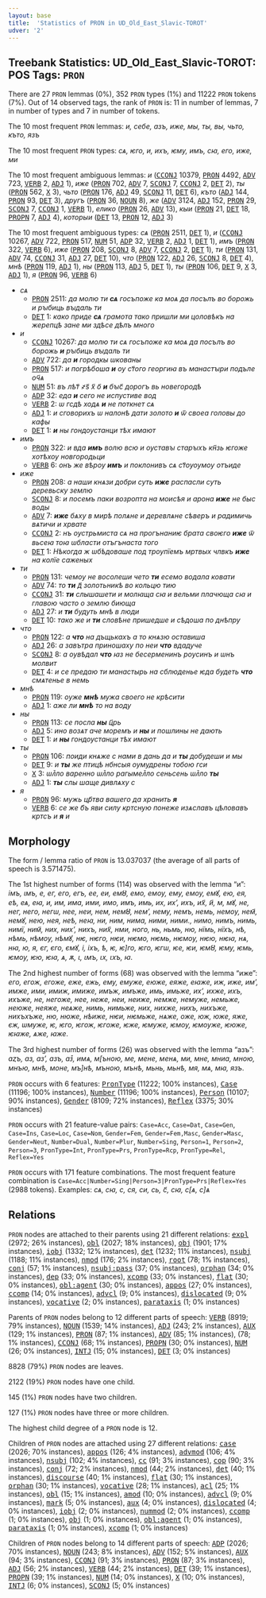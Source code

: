 ```yaml
---
layout: base
title:  'Statistics of PRON in UD_Old_East_Slavic-TOROT'
udver: '2'
---
```


## Treebank Statistics: UD_Old_East_Slavic-TOROT: POS Tags: `PRON`

There are 27 `PRON` lemmas (0%), 352 `PRON` types (1%) and 11222 `PRON` tokens (7%).
Out of 14 observed tags, the rank of `PRON` is: 11 in number of lemmas, 7 in number of types and 7 in number of tokens.

The 10 most frequent `PRON` lemmas: <em>и, себе, азъ, иже, мы, ты, вы, чьто, къто, язъ</em>

The 10 most frequent `PRON` types:  <em>сѧ, ѥго, и, ихъ, ѥму, имъ, сꙗ, его, иже, ми</em>

The 10 most frequent ambiguous lemmas: <em>и</em> (<tt><a href="orv_torot-pos-CCONJ.html">CCONJ</a></tt> 10379, <tt><a href="orv_torot-pos-PRON.html">PRON</a></tt> 4492, <tt><a href="orv_torot-pos-ADV.html">ADV</a></tt> 723, <tt><a href="orv_torot-pos-VERB.html">VERB</a></tt> 2, <tt><a href="orv_torot-pos-ADJ.html">ADJ</a></tt> 1), <em>иже</em> (<tt><a href="orv_torot-pos-PRON.html">PRON</a></tt> 702, <tt><a href="orv_torot-pos-ADV.html">ADV</a></tt> 7, <tt><a href="orv_torot-pos-SCONJ.html">SCONJ</a></tt> 7, <tt><a href="orv_torot-pos-CCONJ.html">CCONJ</a></tt> 2, <tt><a href="orv_torot-pos-DET.html">DET</a></tt> 2), <em>ты</em> (<tt><a href="orv_torot-pos-PRON.html">PRON</a></tt> 562, <tt><a href="orv_torot-pos-X.html">X</a></tt> 3), <em>чьто</em> (<tt><a href="orv_torot-pos-PRON.html">PRON</a></tt> 176, <tt><a href="orv_torot-pos-ADJ.html">ADJ</a></tt> 49, <tt><a href="orv_torot-pos-SCONJ.html">SCONJ</a></tt> 11, <tt><a href="orv_torot-pos-DET.html">DET</a></tt> 6), <em>къто</em> (<tt><a href="orv_torot-pos-ADJ.html">ADJ</a></tt> 144, <tt><a href="orv_torot-pos-PRON.html">PRON</a></tt> 93, <tt><a href="orv_torot-pos-DET.html">DET</a></tt> 3), <em>другъ</em> (<tt><a href="orv_torot-pos-PRON.html">PRON</a></tt> 36, <tt><a href="orv_torot-pos-NOUN.html">NOUN</a></tt> 8), <em>же</em> (<tt><a href="orv_torot-pos-ADV.html">ADV</a></tt> 3124, <tt><a href="orv_torot-pos-ADJ.html">ADJ</a></tt> 152, <tt><a href="orv_torot-pos-PRON.html">PRON</a></tt> 29, <tt><a href="orv_torot-pos-SCONJ.html">SCONJ</a></tt> 7, <tt><a href="orv_torot-pos-CCONJ.html">CCONJ</a></tt> 1, <tt><a href="orv_torot-pos-VERB.html">VERB</a></tt> 1), <em>елико</em> (<tt><a href="orv_torot-pos-PRON.html">PRON</a></tt> 26, <tt><a href="orv_torot-pos-ADV.html">ADV</a></tt> 13), <em>кыи</em> (<tt><a href="orv_torot-pos-PRON.html">PRON</a></tt> 21, <tt><a href="orv_torot-pos-DET.html">DET</a></tt> 18, <tt><a href="orv_torot-pos-PROPN.html">PROPN</a></tt> 7, <tt><a href="orv_torot-pos-ADJ.html">ADJ</a></tt> 4), <em>которыи</em> (<tt><a href="orv_torot-pos-DET.html">DET</a></tt> 13, <tt><a href="orv_torot-pos-PRON.html">PRON</a></tt> 12, <tt><a href="orv_torot-pos-ADJ.html">ADJ</a></tt> 3)

The 10 most frequent ambiguous types:  <em>сѧ</em> (<tt><a href="orv_torot-pos-PRON.html">PRON</a></tt> 2511, <tt><a href="orv_torot-pos-DET.html">DET</a></tt> 1), <em>и</em> (<tt><a href="orv_torot-pos-CCONJ.html">CCONJ</a></tt> 10267, <tt><a href="orv_torot-pos-ADV.html">ADV</a></tt> 722, <tt><a href="orv_torot-pos-PRON.html">PRON</a></tt> 517, <tt><a href="orv_torot-pos-NUM.html">NUM</a></tt> 51, <tt><a href="orv_torot-pos-ADP.html">ADP</a></tt> 32, <tt><a href="orv_torot-pos-VERB.html">VERB</a></tt> 2, <tt><a href="orv_torot-pos-ADJ.html">ADJ</a></tt> 1, <tt><a href="orv_torot-pos-DET.html">DET</a></tt> 1), <em>имъ</em> (<tt><a href="orv_torot-pos-PRON.html">PRON</a></tt> 322, <tt><a href="orv_torot-pos-VERB.html">VERB</a></tt> 6), <em>иже</em> (<tt><a href="orv_torot-pos-PRON.html">PRON</a></tt> 208, <tt><a href="orv_torot-pos-SCONJ.html">SCONJ</a></tt> 8, <tt><a href="orv_torot-pos-ADV.html">ADV</a></tt> 7, <tt><a href="orv_torot-pos-CCONJ.html">CCONJ</a></tt> 2, <tt><a href="orv_torot-pos-DET.html">DET</a></tt> 1), <em>ти</em> (<tt><a href="orv_torot-pos-PRON.html">PRON</a></tt> 131, <tt><a href="orv_torot-pos-ADV.html">ADV</a></tt> 74, <tt><a href="orv_torot-pos-CCONJ.html">CCONJ</a></tt> 31, <tt><a href="orv_torot-pos-ADJ.html">ADJ</a></tt> 27, <tt><a href="orv_torot-pos-DET.html">DET</a></tt> 10), <em>что</em> (<tt><a href="orv_torot-pos-PRON.html">PRON</a></tt> 122, <tt><a href="orv_torot-pos-ADJ.html">ADJ</a></tt> 26, <tt><a href="orv_torot-pos-SCONJ.html">SCONJ</a></tt> 8, <tt><a href="orv_torot-pos-DET.html">DET</a></tt> 4), <em>мнѣ</em> (<tt><a href="orv_torot-pos-PRON.html">PRON</a></tt> 119, <tt><a href="orv_torot-pos-ADJ.html">ADJ</a></tt> 1), <em>ны</em> (<tt><a href="orv_torot-pos-PRON.html">PRON</a></tt> 113, <tt><a href="orv_torot-pos-ADJ.html">ADJ</a></tt> 5, <tt><a href="orv_torot-pos-DET.html">DET</a></tt> 1), <em>ты</em> (<tt><a href="orv_torot-pos-PRON.html">PRON</a></tt> 106, <tt><a href="orv_torot-pos-DET.html">DET</a></tt> 9, <tt><a href="orv_torot-pos-X.html">X</a></tt> 3, <tt><a href="orv_torot-pos-ADJ.html">ADJ</a></tt> 1), <em>я</em> (<tt><a href="orv_torot-pos-PRON.html">PRON</a></tt> 96, <tt><a href="orv_torot-pos-VERB.html">VERB</a></tt> 6)


* <em>сѧ</em>
  * <tt><a href="orv_torot-pos-PRON.html">PRON</a></tt> 2511: <em>да молю ти <b>сѧ</b> госъпоже ка моѧ да посълъ во борожь и рꙑбиць вꙑдаль ти</em>
  * <tt><a href="orv_torot-pos-DET.html">DET</a></tt> 1: <em>како приде <b>сѧ</b> грамота тако пришли ми цоловѣкъ на жерепцѣ зане ми здѣсе дѣлъ много</em>
* <em>и</em>
  * <tt><a href="orv_torot-pos-CCONJ.html">CCONJ</a></tt> 10267: <em>да молю ти сѧ госъпоже ка моѧ да посълъ во борожь <b>и</b> рꙑбиць вꙑдаль ти</em>
  * <tt><a href="orv_torot-pos-ADV.html">ADV</a></tt> 722: <em>да <b>и</b> городкы ѡкованы</em>
  * <tt><a href="orv_torot-pos-PRON.html">PRON</a></tt> 517: <em>и погрѣбоша <b>и</b> ѹ ст҃ого георгиꙗ въ манастꙑри подъле оч҃ѧ</em>
  * <tt><a href="orv_torot-pos-NUM.html">NUM</a></tt> 51: <em>въ лѣт҃ ҂ѕ҃ х҃ о҃ <b>и</b> бꙑс҃ дорогъ вь новегородѣ</em>
  * <tt><a href="orv_torot-pos-ADP.html">ADP</a></tt> 32: <em>еда <b>и</b> сего не испустиве вод</em>
  * <tt><a href="orv_torot-pos-VERB.html">VERB</a></tt> 2: <em>ѡ гсдѣ ходѧ <b>и</b> не поткнет сѧ</em>
  * <tt><a href="orv_torot-pos-ADJ.html">ADJ</a></tt> 1: <em>и сговорихъ ѡ налонѣ дати золото <b>и</b> ѿ своеа головы до кафы</em>
  * <tt><a href="orv_torot-pos-DET.html">DET</a></tt> 1: <em><b>и</b> ны гондѹстанци тѣх имают</em>
* <em>имъ</em>
  * <tt><a href="orv_torot-pos-PRON.html">PRON</a></tt> 322: <em>и вда <b>имъ</b> волю всю и ѹставꙑ старꙑхъ кн҃зь ѥгоже хотѣхѹ новгородьци</em>
  * <tt><a href="orv_torot-pos-VERB.html">VERB</a></tt> 6: <em>онъ же вѣрѹ <b>имъ</b> и поклонивъ сѧ ст҃ѹѹмѹ отъиде</em>
* <em>иже</em>
  * <tt><a href="orv_torot-pos-PRON.html">PRON</a></tt> 208: <em>а наши кнѧзи добри суть <b>иже</b> распасли суть деревьску землю</em>
  * <tt><a href="orv_torot-pos-SCONJ.html">SCONJ</a></tt> 8: <em>и посемъ паки возропта на моисѣя и арона <b>иже</b> не быс воды</em>
  * <tt><a href="orv_torot-pos-ADV.html">ADV</a></tt> 7: <em><b>иже</b> бѧху в мирѣ полѧне и деревлѧне сѣверъ и радимичь вѧтичи и хрвате</em>
  * <tt><a href="orv_torot-pos-CCONJ.html">CCONJ</a></tt> 2: <em>нъ ѹстрьмиста сѧ на прогънаниѥ брата своѥго <b>иже</b> ѿ вьсеꙗ тоꙗ ѡбласти отъгънаста того</em>
  * <tt><a href="orv_torot-pos-DET.html">DET</a></tt> 1: <em>Нѣкогда ж ѡбѣдоваше под трѹпїемъ мртвых члвкъ <b>иже</b> на колїе саженых</em>
* <em>ти</em>
  * <tt><a href="orv_torot-pos-PRON.html">PRON</a></tt> 131: <em>чемѹ не восолеши чето <b>ти</b> есемо водала ковати</em>
  * <tt><a href="orv_torot-pos-ADV.html">ADV</a></tt> 74: <em>то <b>ти</b> д҃ золотьникѣ во кольцю тию</em>
  * <tt><a href="orv_torot-pos-CCONJ.html">CCONJ</a></tt> 31: <em><b>ти</b> слышашети и молꙗща сꙗ и вельми плачюща сꙗ и главою часто о землю биюща</em>
  * <tt><a href="orv_torot-pos-ADJ.html">ADJ</a></tt> 27: <em>и <b>ти</b> будуть мнѣ в люди</em>
  * <tt><a href="orv_torot-pos-DET.html">DET</a></tt> 10: <em>тако же и <b>ти</b> словѣне пришедше и сѣдоша по днѣпру</em>
* <em>что</em>
  * <tt><a href="orv_torot-pos-PRON.html">PRON</a></tt> 122: <em>а <b>что</b> на дъщькахъ а то кнѧзю оставиша</em>
  * <tt><a href="orv_torot-pos-ADJ.html">ADJ</a></tt> 26: <em>а завътра приношаху по неи <b>что</b> вдадуче</em>
  * <tt><a href="orv_torot-pos-SCONJ.html">SCONJ</a></tt> 8: <em>а ѹвѣдал <b>что</b> ꙗз не бесерменинъ рѹсинъ и ѡнъ молвит</em>
  * <tt><a href="orv_torot-pos-DET.html">DET</a></tt> 4: <em>и се предаю ти манастырь на сблюденье ѥда будеть <b>что</b> смѧтенье в немь</em>
* <em>мнѣ</em>
  * <tt><a href="orv_torot-pos-PRON.html">PRON</a></tt> 119: <em>оуже <b>мнѣ</b> мужа своего не крѣсити</em>
  * <tt><a href="orv_torot-pos-ADJ.html">ADJ</a></tt> 1: <em>аже ли <b>мнѣ</b> то на воду</em>
* <em>ны</em>
  * <tt><a href="orv_torot-pos-PRON.html">PRON</a></tt> 113: <em>се посла <b>ны</b> ц҃рь</em>
  * <tt><a href="orv_torot-pos-ADJ.html">ADJ</a></tt> 5: <em>ино возѧт аче моремъ и <b>ны</b> и пошлины не дають</em>
  * <tt><a href="orv_torot-pos-DET.html">DET</a></tt> 1: <em>и <b>ны</b> гондѹстанци тѣх имают</em>
* <em>ты</em>
  * <tt><a href="orv_torot-pos-PRON.html">PRON</a></tt> 106: <em>поиди кнѧже с нами в дань да и <b>ты</b> добудеши и мы</em>
  * <tt><a href="orv_torot-pos-DET.html">DET</a></tt> 9: <em>и <b>ты</b> же птицѣ нбнсыя оумудрены тобою гси</em>
  * <tt><a href="orv_torot-pos-X.html">X</a></tt> 3: <em>ѡл꙽ло варенно ѡл꙽ло рагымел꙽ло сеньсень ѡл꙽ло <b>ты</b></em>
  * <tt><a href="orv_torot-pos-ADJ.html">ADJ</a></tt> 1: <em><b>ты</b> слы шаще дивлѧху с</em>
* <em>я</em>
  * <tt><a href="orv_torot-pos-PRON.html">PRON</a></tt> 96: <em>мужь цр҃тва вашего да хранить <b>я</b></em>
  * <tt><a href="orv_torot-pos-VERB.html">VERB</a></tt> 6: <em>се же б҃ъ яви силу кртсную понеже изѧславъ цѣловавъ кртсъ и <b>я</b> и</em>

## Morphology

The form / lemma ratio of `PRON` is 13.037037 (the average of all parts of speech is 3.571475).

The 1st highest number of forms (114) was observed with the lemma “и”: <em>iмъ, ιмъ, е, ег, его, егъ, ее, еи, емȣ, емо, емоу, ему, емѹ, емꙋ, ею, ея, еѣ, еѧ, еꙗ, и, им, има, ими, имо, имъ, имь, их, ихʼ, ихъ, их҃, и҃, м, мꙋ, не, нег, него, негѡ, нее, неи, нем, немȣ, немʼ, нему, немъ, немь, немѹ, нем҃, немꙋ, нею, нея, неѣ, неꙗ, ни, ним, нима, ними, ними., нимо, нимъ, нимь, нимї, ним҃, них, нихʼ, нихъ, них҃, нми, ного, нь, ньмь, ню, нїмь, нїхъ, нѣ, нѣмь, нѣмѹ, нѣмꙋ, нѥ, нѥго, нѥи, нѥмо, нѥмь, нѥмѹ, нѥю, нѥꙗ, нѧ, нꙗ, ю, я, єг, єго, ємꙋ, і, іхъ, ѣ, ѥ, ѥ]го, ѥго, ѥгѡ, ѥе, ѥи, ѥмȣ, ѥму, ѥмь, ѥмѹ, ѥю, ѥꙗ, ѧ, ѫ, ꙇ, ꙇмъ, ꙇх, ꙇхъ, ꙗ</em>.

The 2nd highest number of forms (68) was observed with the lemma “иже”: <em>его, егож, егоже, еже, ежь, ему, емуже, еюже, еяже, еꙗже, иж, иже, имʼ, имже, ими, имиж, имиже, имъж, имъже, имь, имьже, ихʼ, ихже, ихъ, ихъже, не, негоже, нее, неже, неи, неиже, немже, немуже, немьже, неюже, неяже, неѧже, нимь, нимьже, них, нихже, нихъ, нихъже, нихъхъже, ню, нюже, нѣиже, нѥи, нѥмьже, нѧже, оже, юж, юже, яже, єж, ѡмуже, ѥ, ѥго, ѥгож, ѥгоже, ѥже, ѥмуже, ѥмѹ, ѥмѹже, ѥюже, ѥꙗже, ѧже, ꙗже</em>.

The 3rd highest number of forms (26) was observed with the lemma “азъ”: <em>аȥъ, аз, азʼ, азъ, аз꙽, имѧ, м[ъною, ме, мене, менѧ, ми, мне, мниа, мною, мнъю, мнѣ, моне, мъ]нѣ, мъною, мънѣ, мьнь, мьнѣ, мя, мѧ, мꙗ, язъ</em>.

`PRON` occurs with 6 features: <tt><a href="orv_torot-feat-PronType.html">PronType</a></tt> (11222; 100% instances), <tt><a href="orv_torot-feat-Case.html">Case</a></tt> (11196; 100% instances), <tt><a href="orv_torot-feat-Number.html">Number</a></tt> (11196; 100% instances), <tt><a href="orv_torot-feat-Person.html">Person</a></tt> (10107; 90% instances), <tt><a href="orv_torot-feat-Gender.html">Gender</a></tt> (8109; 72% instances), <tt><a href="orv_torot-feat-Reflex.html">Reflex</a></tt> (3375; 30% instances)

`PRON` occurs with 21 feature-value pairs: `Case=Acc`, `Case=Dat`, `Case=Gen`, `Case=Ins`, `Case=Loc`, `Case=Nom`, `Gender=Fem`, `Gender=Fem,Masc`, `Gender=Masc`, `Gender=Neut`, `Number=Dual`, `Number=Plur`, `Number=Sing`, `Person=1`, `Person=2`, `Person=3`, `PronType=Int`, `PronType=Prs`, `PronType=Rcp`, `PronType=Rel`, `Reflex=Yes`

`PRON` occurs with 171 feature combinations.
The most frequent feature combination is `Case=Acc|Number=Sing|Person=3|PronType=Prs|Reflex=Yes` (2988 tokens).
Examples: <em>сѧ, сꙗ, с, ся, си, сь, с҃, cꙗ, с[ѧ, с]ѧ</em>


## Relations

`PRON` nodes are attached to their parents using 21 different relations: <tt><a href="orv_torot-dep-expl.html">expl</a></tt> (2972; 26% instances), <tt><a href="orv_torot-dep-obl.html">obl</a></tt> (2027; 18% instances), <tt><a href="orv_torot-dep-obj.html">obj</a></tt> (1901; 17% instances), <tt><a href="orv_torot-dep-iobj.html">iobj</a></tt> (1332; 12% instances), <tt><a href="orv_torot-dep-det.html">det</a></tt> (1232; 11% instances), <tt><a href="orv_torot-dep-nsubj.html">nsubj</a></tt> (1188; 11% instances), <tt><a href="orv_torot-dep-nmod.html">nmod</a></tt> (176; 2% instances), <tt><a href="orv_torot-dep-root.html">root</a></tt> (78; 1% instances), <tt><a href="orv_torot-dep-conj.html">conj</a></tt> (57; 1% instances), <tt><a href="orv_torot-dep-nsubj-pass.html">nsubj:pass</a></tt> (37; 0% instances), <tt><a href="orv_torot-dep-orphan.html">orphan</a></tt> (34; 0% instances), <tt><a href="orv_torot-dep-dep.html">dep</a></tt> (33; 0% instances), <tt><a href="orv_torot-dep-xcomp.html">xcomp</a></tt> (33; 0% instances), <tt><a href="orv_torot-dep-flat.html">flat</a></tt> (30; 0% instances), <tt><a href="orv_torot-dep-obl-agent.html">obl:agent</a></tt> (30; 0% instances), <tt><a href="orv_torot-dep-appos.html">appos</a></tt> (27; 0% instances), <tt><a href="orv_torot-dep-ccomp.html">ccomp</a></tt> (14; 0% instances), <tt><a href="orv_torot-dep-advcl.html">advcl</a></tt> (9; 0% instances), <tt><a href="orv_torot-dep-dislocated.html">dislocated</a></tt> (9; 0% instances), <tt><a href="orv_torot-dep-vocative.html">vocative</a></tt> (2; 0% instances), <tt><a href="orv_torot-dep-parataxis.html">parataxis</a></tt> (1; 0% instances)

Parents of `PRON` nodes belong to 12 different parts of speech: <tt><a href="orv_torot-pos-VERB.html">VERB</a></tt> (8919; 79% instances), <tt><a href="orv_torot-pos-NOUN.html">NOUN</a></tt> (1539; 14% instances), <tt><a href="orv_torot-pos-ADJ.html">ADJ</a></tt> (243; 2% instances), <tt><a href="orv_torot-pos-AUX.html">AUX</a></tt> (129; 1% instances), <tt><a href="orv_torot-pos-PRON.html">PRON</a></tt> (87; 1% instances), <tt><a href="orv_torot-pos-ADV.html">ADV</a></tt> (85; 1% instances),  (78; 1% instances), <tt><a href="orv_torot-pos-CCONJ.html">CCONJ</a></tt> (68; 1% instances), <tt><a href="orv_torot-pos-PROPN.html">PROPN</a></tt> (30; 0% instances), <tt><a href="orv_torot-pos-NUM.html">NUM</a></tt> (26; 0% instances), <tt><a href="orv_torot-pos-INTJ.html">INTJ</a></tt> (15; 0% instances), <tt><a href="orv_torot-pos-DET.html">DET</a></tt> (3; 0% instances)

8828 (79%) `PRON` nodes are leaves.

2122 (19%) `PRON` nodes have one child.

145 (1%) `PRON` nodes have two children.

127 (1%) `PRON` nodes have three or more children.

The highest child degree of a `PRON` node is 12.

Children of `PRON` nodes are attached using 27 different relations: <tt><a href="orv_torot-dep-case.html">case</a></tt> (2026; 70% instances), <tt><a href="orv_torot-dep-appos.html">appos</a></tt> (126; 4% instances), <tt><a href="orv_torot-dep-advmod.html">advmod</a></tt> (106; 4% instances), <tt><a href="orv_torot-dep-nsubj.html">nsubj</a></tt> (102; 4% instances), <tt><a href="orv_torot-dep-cc.html">cc</a></tt> (91; 3% instances), <tt><a href="orv_torot-dep-cop.html">cop</a></tt> (90; 3% instances), <tt><a href="orv_torot-dep-conj.html">conj</a></tt> (72; 2% instances), <tt><a href="orv_torot-dep-nmod.html">nmod</a></tt> (44; 2% instances), <tt><a href="orv_torot-dep-det.html">det</a></tt> (40; 1% instances), <tt><a href="orv_torot-dep-discourse.html">discourse</a></tt> (40; 1% instances), <tt><a href="orv_torot-dep-flat.html">flat</a></tt> (30; 1% instances), <tt><a href="orv_torot-dep-orphan.html">orphan</a></tt> (30; 1% instances), <tt><a href="orv_torot-dep-vocative.html">vocative</a></tt> (28; 1% instances), <tt><a href="orv_torot-dep-acl.html">acl</a></tt> (25; 1% instances), <tt><a href="orv_torot-dep-obl.html">obl</a></tt> (15; 1% instances), <tt><a href="orv_torot-dep-amod.html">amod</a></tt> (10; 0% instances), <tt><a href="orv_torot-dep-advcl.html">advcl</a></tt> (9; 0% instances), <tt><a href="orv_torot-dep-mark.html">mark</a></tt> (5; 0% instances), <tt><a href="orv_torot-dep-aux.html">aux</a></tt> (4; 0% instances), <tt><a href="orv_torot-dep-dislocated.html">dislocated</a></tt> (4; 0% instances), <tt><a href="orv_torot-dep-iobj.html">iobj</a></tt> (2; 0% instances), <tt><a href="orv_torot-dep-nummod.html">nummod</a></tt> (2; 0% instances), <tt><a href="orv_torot-dep-ccomp.html">ccomp</a></tt> (1; 0% instances), <tt><a href="orv_torot-dep-obj.html">obj</a></tt> (1; 0% instances), <tt><a href="orv_torot-dep-obl-agent.html">obl:agent</a></tt> (1; 0% instances), <tt><a href="orv_torot-dep-parataxis.html">parataxis</a></tt> (1; 0% instances), <tt><a href="orv_torot-dep-xcomp.html">xcomp</a></tt> (1; 0% instances)

Children of `PRON` nodes belong to 14 different parts of speech: <tt><a href="orv_torot-pos-ADP.html">ADP</a></tt> (2026; 70% instances), <tt><a href="orv_torot-pos-NOUN.html">NOUN</a></tt> (243; 8% instances), <tt><a href="orv_torot-pos-ADV.html">ADV</a></tt> (152; 5% instances), <tt><a href="orv_torot-pos-AUX.html">AUX</a></tt> (94; 3% instances), <tt><a href="orv_torot-pos-CCONJ.html">CCONJ</a></tt> (91; 3% instances), <tt><a href="orv_torot-pos-PRON.html">PRON</a></tt> (87; 3% instances), <tt><a href="orv_torot-pos-ADJ.html">ADJ</a></tt> (56; 2% instances), <tt><a href="orv_torot-pos-VERB.html">VERB</a></tt> (44; 2% instances), <tt><a href="orv_torot-pos-DET.html">DET</a></tt> (39; 1% instances), <tt><a href="orv_torot-pos-PROPN.html">PROPN</a></tt> (39; 1% instances), <tt><a href="orv_torot-pos-NUM.html">NUM</a></tt> (14; 0% instances), <tt><a href="orv_torot-pos-X.html">X</a></tt> (10; 0% instances), <tt><a href="orv_torot-pos-INTJ.html">INTJ</a></tt> (6; 0% instances), <tt><a href="orv_torot-pos-SCONJ.html">SCONJ</a></tt> (5; 0% instances)

